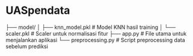 # UASpendata
├── model/
│ ├── knn_model.pkl # Model KNN hasil training
│ └── scaler.pkl # Scaler untuk normalisasi fitur
├── app.py # File utama untuk menjalankan aplikasi
└── preprocessing.py # Script preprocessing data sebelum prediksi
